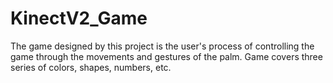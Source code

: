 # KinectV2_Game
The game designed by this project is the user's process of controlling the game through the movements and gestures of the palm. Game covers three series of colors, shapes, numbers, etc.
